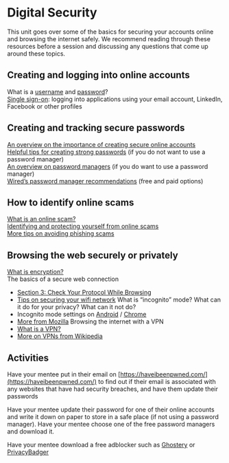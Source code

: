 # Digital Security

This unit goes over some of the basics for securing your accounts online and browsing the internet safely. We recommend reading through these resources before a session and discussing any questions that come up around these topics.

## Creating and logging into online accounts

What is a [username](https://techterms.com/definition/username#:~:text=A%20username%20is%20a%20name,someone%20on%20a%20computer%20system.&text=This%20username%2Fpassword%20combination%20is,enter%20your%20username%20and%20password.) and [password]()?<br>
[Single sign-on](https://searchsecurity.techtarget.com/definition/single-sign-on): logging into applications using your email account, LinkedIn, Facebook or other profiles

## Creating and tracking secure passwords

[An overview on the importance of creating secure online accounts](https://www.cnet.com/how-to/9-rules-for-strong-passwords-how-to-create-and-remember-your-login-credentials/)<br>
[Helpful tips for creating strong passwords](https://support.google.com/accounts/answer/32040?hl=en) (if you do not want to use a password manager)<br>
[An overview on password managers](https://www.consumerreports.org/digital-security/everything-you-need-to-know-about-password-managers/) (if you do want to use a password manager)<br>
[Wired’s password manager recommendations](https://www.wired.com/story/best-password-managers/) (free and paid options)<br>

## How to identify online scams

[What is an online scam?](https://heimdalsecurity.com/blog/top-online-scams/)<br>
[Identifying and protecting yourself from online scams](https://www.scamwatch.gov.au/get-help/protect-yourself-from-scams#how-to-spot-a-fake)<br>
[More tips on avoiding phishing scams](https://www.consumer.ftc.gov/articles/how-recognize-and-avoid-phishing-scams)

## Browsing the web securely or privately

[What is encryption?](https://digitalguardian.com/blog/what-data-encryption)<br>
The basics of a secure web connection

- [Section 3: Check Your Protocol While Browsing](https://www.makeuseof.com/tag/3-ways-check-security-internet-connection/#:~:text=You%20can%20tell%20if%20a,you%20that%20it's%20using%20HTTPS.)
- [Tips on securing your wifi network](https://www.netspotapp.com/how-to-change-wifi-name.html)
  What is “incognito” mode? What can it do for your privacy? What can it not do?
- Incognito mode settings on [Android](https://www.androidauthority.com/what-is-incognito-mode-1116441/) / [Chrome](https://support.google.com/chrome/answer/7440301?co=GENIE.Platform%3DAndroid&hl=en)
- [More from Mozilla](https://www.mozilla.org/en-US/firefox/browsers/incognito-browser/)
  Browsing the internet with a VPN
- [What is a VPN?](https://www.howtogeek.com/133680/htg-explains-what-is-a-vpn/)
- [More on VPNs from Wikipedia](https://en.wikipedia.org/wiki/Virtual_private_network)

## Activities

Have your mentee put in their email on [https://haveibeenpwned.com/](https://haveibeenpwned.com/) to find out if their email is associated with any websites that have had security breaches, and have them update their passwords

Have your mentee update their password for one of their online accounts and write it down on paper to store in a safe place (if not using a password manager).
Have your mentee choose one of the free password managers and download it.

Have your mentee download a free adblocker such as [Ghostery](https://www.ghostery.com/ghostery-browser-extension) or [PrivacyBadger](https://privacybadger.org/)

